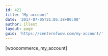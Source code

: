 ```yaml
---
id: 421
title: 'My account'
date: '2017-07-05T21:05:38+00:00'
author: illest
layout: page
guid: 'https://centerofwow.com/my-account/'
---
```


\[woocommerce\_my\_account\]